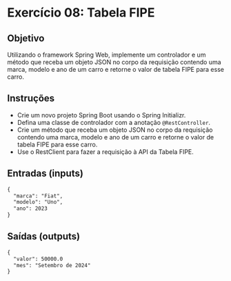 # Exercício 08: Tabela FIPE

## Objetivo

Utilizando o framework Spring Web, implemente um controlador e um método que receba um objeto JSON no corpo da requisição contendo uma marca, modelo e ano de um carro e retorne o valor de tabela FIPE para esse carro.

## Instruções

* Crie um novo projeto Spring Boot usando o Spring Initializr.
* Defina uma classe de controlador com a anotação `@RestController`.
* Crie um método que receba um objeto JSON no corpo da requisição contendo uma marca, modelo e ano de um carro e retorne o valor de tabela FIPE para esse carro.
* Use o RestClient para fazer a requisição à API da Tabela FIPE.


## Entradas (inputs)

````txt
{
  "marca": "Fiat",
  "modelo": "Uno",
  "ano": 2023
}
````

## Saídas (outputs)

````txt
{
  "valor": 50000.0
  "mes": "Setembro de 2024"
}
````